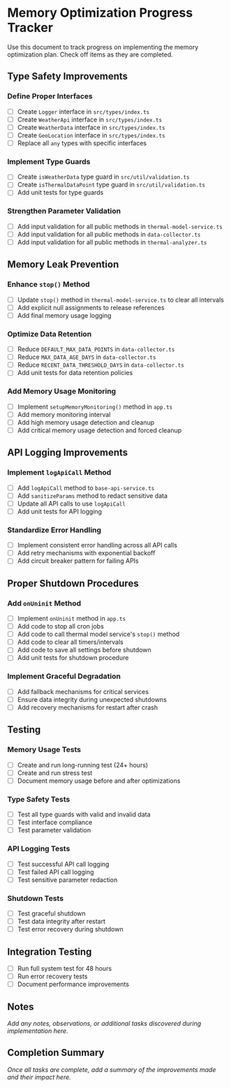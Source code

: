 # Memory Optimization Progress Tracker

Use this document to track progress on implementing the memory optimization plan. Check off items as they are completed.

## Type Safety Improvements

### Define Proper Interfaces
- [ ] Create `Logger` interface in `src/types/index.ts`
- [ ] Create `WeatherApi` interface in `src/types/index.ts`
- [ ] Create `WeatherData` interface in `src/types/index.ts`
- [ ] Create `GeoLocation` interface in `src/types/index.ts`
- [ ] Replace all `any` types with specific interfaces

### Implement Type Guards
- [ ] Create `isWeatherData` type guard in `src/util/validation.ts`
- [ ] Create `isThermalDataPoint` type guard in `src/util/validation.ts`
- [ ] Add unit tests for type guards

### Strengthen Parameter Validation
- [ ] Add input validation for all public methods in `thermal-model-service.ts`
- [ ] Add input validation for all public methods in `data-collector.ts`
- [ ] Add input validation for all public methods in `thermal-analyzer.ts`

## Memory Leak Prevention

### Enhance `stop()` Method
- [ ] Update `stop()` method in `thermal-model-service.ts` to clear all intervals
- [ ] Add explicit null assignments to release references
- [ ] Add final memory usage logging

### Optimize Data Retention
- [ ] Reduce `DEFAULT_MAX_DATA_POINTS` in `data-collector.ts`
- [ ] Reduce `MAX_DATA_AGE_DAYS` in `data-collector.ts`
- [ ] Reduce `RECENT_DATA_THRESHOLD_DAYS` in `data-collector.ts`
- [ ] Add unit tests for data retention policies

### Add Memory Usage Monitoring
- [ ] Implement `setupMemoryMonitoring()` method in `app.ts`
- [ ] Add memory monitoring interval
- [ ] Add high memory usage detection and cleanup
- [ ] Add critical memory usage detection and forced cleanup

## API Logging Improvements

### Implement `logApiCall` Method
- [ ] Add `logApiCall` method to `base-api-service.ts`
- [ ] Add `sanitizeParams` method to redact sensitive data
- [ ] Update all API calls to use `logApiCall`
- [ ] Add unit tests for API logging

### Standardize Error Handling
- [ ] Implement consistent error handling across all API calls
- [ ] Add retry mechanisms with exponential backoff
- [ ] Add circuit breaker pattern for failing APIs

## Proper Shutdown Procedures

### Add `onUninit` Method
- [ ] Implement `onUninit` method in `app.ts`
- [ ] Add code to stop all cron jobs
- [ ] Add code to call thermal model service's `stop()` method
- [ ] Add code to clear all timers/intervals
- [ ] Add code to save all settings before shutdown
- [ ] Add unit tests for shutdown procedure

### Implement Graceful Degradation
- [ ] Add fallback mechanisms for critical services
- [ ] Ensure data integrity during unexpected shutdowns
- [ ] Add recovery mechanisms for restart after crash

## Testing

### Memory Usage Tests
- [ ] Create and run long-running test (24+ hours)
- [ ] Create and run stress test
- [ ] Document memory usage before and after optimizations

### Type Safety Tests
- [ ] Test all type guards with valid and invalid data
- [ ] Test interface compliance
- [ ] Test parameter validation

### API Logging Tests
- [ ] Test successful API call logging
- [ ] Test failed API call logging
- [ ] Test sensitive parameter redaction

### Shutdown Tests
- [ ] Test graceful shutdown
- [ ] Test data integrity after restart
- [ ] Test error recovery during shutdown

## Integration Testing

- [ ] Run full system test for 48 hours
- [ ] Run error recovery tests
- [ ] Document performance improvements

## Notes

*Add any notes, observations, or additional tasks discovered during implementation here.*

## Completion Summary

*Once all tasks are complete, add a summary of the improvements made and their impact here.*